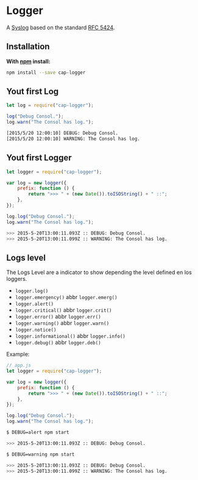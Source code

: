 # Logger

A [Syslog](https://en.wikipedia.org/wiki/Syslog) based on the standard [RFC 5424](https://tools.ietf.org/html/rfc5424).


## Installation

**With [npm](https://www.npmjs.com/) install:**

```bash
npm install --save cap-logger
```


## Yout first Log

```javascript
let log = require("cap-logger");

log("Debug Consol.");
log.warn("The Consol has log.");
```

```bash
[2015/5/20 12:00:10] DEBUG: Debug Consol.
[2015/5/20 12:00:10] WARNING: The Consol has log.
```


## Yout first Logger

```javascript
let logger = require("cap-logger");

var log = new logger({
	prefix: function () {
		return ">>> " + (new Date()).toISOString() + " ::";
	},
});

log.log("Debug Consol.");
log.warn("The Consol has log.");
```

```bash
>>> 2015-5-20T13:00:11.093Z :: DEBUG: Debug Consol.
>>> 2015-5-20T13:00:11.099Z :: WARNING: The Consol has log.
```


## Logs level

The Logs Level are a indicator to show depending the level defined en los loggers.

- `logger.log()`
- `logger.emergency()` abbr `logger.emerg()`
- `logger.alert()`
- `logger.critical()` abbr `logger.crit()`
- `logger.error()` abbr `logger.err()`
- `logger.warning()` abbr `logger.warn()`
- `logger.notice()`
- `logger.informational()` abbr `logger.info()`
- `logger.debug()` abbr `logger.deb()`


Example:

```javascript
// app.js
let logger = require("cap-logger");

var log = new logger({
	prefix: function () {
		return ">>> " + (new Date()).toISOString() + " ::";
	},
});

log.log("Debug Consol.");
log.warn("The Consol has log.");
```

```bash
$ DEBUG=alert npm start

>>> 2015-5-20T13:00:11.093Z :: DEBUG: Debug Consol.
```

```bash
$ DEBUG=warning npm start

>>> 2015-5-20T13:00:11.093Z :: DEBUG: Debug Consol.
>>> 2015-5-20T13:00:11.099Z :: WARNING: The Consol has log.
```


